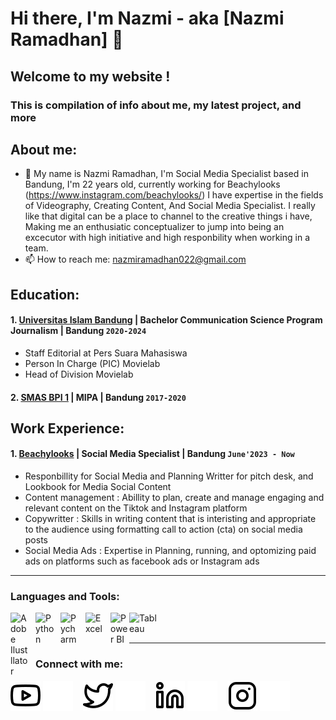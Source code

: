 # Hi there, I'm Nazmi - aka [Nazmi Ramadhan] 👋
## Welcome to my website !
### This is compilation of info about me, my latest project, and more
## About me:
- 🔭 My name is Nazmi Ramadhan, I'm Social Media Specialist based in Bandung, I'm 22 years old, currently working for Beachylooks (https://www.instagram.com/beachylooks/) I have expertise in the fields of Videography, Creating Content, And Social Media Specialist. I really like that digital can be a place to channel to the creative things i have, Making me an enthusiatic conceptualizer to jump into being an excecutor with high initiative and high responbility when working in a team.
- 📫 How to reach me: nazmiramadhan022@gmail.com

## Education:

#### 1. [Universitas Islam Bandung](https://unisba.ac.id) | Bachelor Communication Science Program Journalism | Bandung `2020-2024`
   - Staff Editorial at Pers Suara Mahasiswa
   - Person In Charge (PIC) Movielab
   - Head of Division Movielab
 #### 2. [SMAS BPI 1](https://www.smasbpi1bdg.sch.id) | MIPA | Bandung `2017-2020`


## Work Experience:
#### 1. [Beachylooks](https://www.instagram.com/beachylooks/) | Social Media Specialist | Bandung `June'2023 - Now`
   - Responbillity for Social Media and Planning Writter for pitch desk, and Lookbook for Media Social Content
   - Content management : Abillity to plan, create and manage engaging and relevant content on the Tiktok and Instagram platform
   - Copywritter : Skills in writing content that is interisting and appropriate to the audience using formatting call to action (cta) on social media posts
   - Social Media Ads : Expertise in Planning, running, and optomizing paid ads on platforms such as facebook ads or Instagram ads

---

### Languages and Tools:

[<img align="left" alt="Adobe Ilustllator" width="30px" src="https://upload.wikimedia.org/wikipedia/commons/thumb/4/4e/Adobe_Illustrator_Icon_%28CS6%29.svg/128px-Adobe_Illustrator_Icon_%28CS6%29.svg.png" style="padding-right:10px;" />][webdev]
[<img align="left" alt="Python" width="30px" src="" style="padding-right:10px;" />][webdev]
[<img align="left" alt="Pycharm" width="30px" src="https://upload.wikimedia.org/wikipedia/commons/thumb/1/1d/PyCharm_Icon.svg/220px-PyCharm_Icon.svg.png" style="padding-right:10px;" />][webdev]
[<img align="left" alt="Excel" width="30px" src="https://is2-ssl.mzstatic.com/image/thumb/Purple126/v4/a8/fd/5a/a8fd5a84-c6f1-355f-3b9f-6e86598efaa3/XCEL.png/1200x630bb.png" style="padding-right:10px;" />][webdev]
[<img align="left" alt="Power BI" width="30px" src="https://powerbi.microsoft.com/pictures/application-logos/svg/powerbi.svg" style="padding-right:0px;" />][webdev]
[<img align="left" alt="Tableau" width="50px" src="https://logos-world.net/wp-content/uploads/2021/10/Tableau-Symbol.png" style="padding-right:10px;" />][webdev]

<br />
<br />

---
### Connect with me:

[![website](./img/youtube-light.svg)](https://www.youtube.com/channel/UC22xix7qvwpYWnSQ5QEYtAQ#gh-light-mode-only)
[![website](./img/youtube-dark.svg)](https://www.youtube.com/channel/UC22xix7qvwpYWnSQ5QEYtAQ#gh-dark-mode-only)
&nbsp;&nbsp;
[![website](./img/twitter-light.svg)](https://twitter.com/vincentwwidyan#gh-light-mode-only)
[![website](./img/twitter-dark.svg)](https://twitter.com/vincentwwidyan#gh-dark-mode-only)
&nbsp;&nbsp;
[![website](./img/linkedin-light.svg)](https://www.linkedin.com/in/vincentwidyan#gh-light-mode-only)
[![website](./img/linkedin-dark.svg)](https://www.linkedin.com/in/vincentwidyan#gh-dark-mode-only)
&nbsp;&nbsp;
[![website](./img/instagram-light.svg)](https://instagram.com/vincentwwidyan#gh-light-mode-only)
[![website](./img/instagram-dark.svg)](https://instagram.com/vincentwwidyan#gh-dark-mode-only)



[webdev]: https://github.com/vincentwidyan/vincentwidyan
